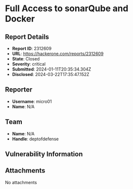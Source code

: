 # Full Access to sonarQube and Docker

## Report Details
- **Report ID**: 2312609
- **URL**: https://hackerone.com/reports/2312609
- **State**: Closed
- **Severity**: critical
- **Submitted**: 2024-01-11T20:35:34.304Z
- **Disclosed**: 2024-03-22T17:35:47.152Z

## Reporter
- **Username**: micro01
- **Name**: N/A

## Team
- **Name**: N/A
- **Handle**: deptofdefense

## Vulnerability Information


## Attachments
No attachments
